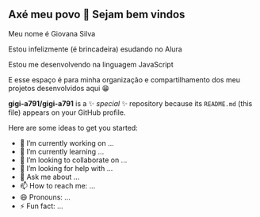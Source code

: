 ## Axé meu povo 🤞 Sejam bem vindos

Meu nome é Giovana Silva

Estou infelizmente (é brincadeira) esudando no Alura 

Estou me desenvolvendo na linguagem JavaScript

E esse espaço é para minha organização e compartilhamento dos meu projetos desenvolvidos aqui 😁

**gigi-a791/gigi-a791** is a ✨ _special_ ✨ repository because its `README.md` (this file) appears on your GitHub profile.

Here are some ideas to get you started:

- 🔭 I’m currently working on ...
- 🌱 I’m currently learning ...
- 👯 I’m looking to collaborate on ...
- 🤔 I’m looking for help with ...
- 💬 Ask me about ...
- 📫 How to reach me: ...
- 😄 Pronouns: ...
- ⚡ Fun fact: ...

